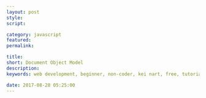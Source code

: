 ```yaml
---
layout: post
style:
script:

category: javascript
featured:
permalink:

title:
short: Document Object Model
description:
keywords: web development, beginner, non-coder, kei nart, free, tutorial, coding, programming, code nart, javascript, function, scope, type

date: 2017-08-28 05:25:00
---
```


